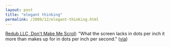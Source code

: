 ```yaml
---
layout: post
title: "elegant thinking"
permalink: /2009/12/elegant-thinking.html
---
```


[Redub LLC, Don't Make Me Scroll](http://redubllc.com/2009/07/dont-make-me-scroll/): "What the screen lacks in dots per inch it more than makes up for in dots per inch per second." ([via](http://www.thingsmagazine.net/2009/12/future-of-magazines-part-2.htm))